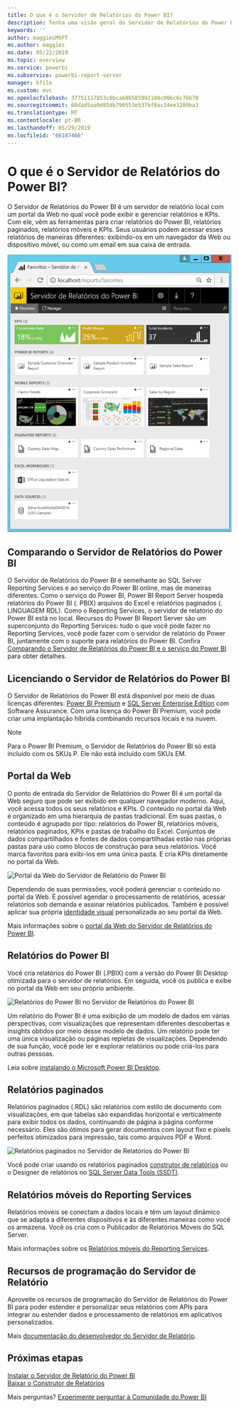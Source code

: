 ```yaml
---
title: O que é o Servidor de Relatórios do Power BI?
description: Tenha uma visão geral do Servidor de Relatórios do Power BI para entender como ele se encaixa no SSRS (Microsoft SQL Server Reporting Services) e no restante do Power BI.
keywords: ''
author: maggiesMSFT
ms.author: maggies
ms.date: 05/22/2019
ms.topic: overview
ms.service: powerbi
ms.subservice: powerbi-report-server
manager: kfile
ms.custom: mvc
ms.openlocfilehash: 37751117853c8bca686585992108c006c6c76b70
ms.sourcegitcommit: 60dad5aa0d85db790553e537bf8ac34ee3289ba3
ms.translationtype: MT
ms.contentlocale: pt-BR
ms.lasthandoff: 05/29/2019
ms.locfileid: "66187466"
---
```

# <a name="what-is-power-bi-report-server"></a>O que é o Servidor de Relatórios do Power BI?

O Servidor de Relatórios do Power BI é um servidor de relatório local com um portal da Web no qual você pode exibir e gerenciar relatórios e KPIs. Com ele, vêm as ferramentas para criar relatórios do Power BI, relatórios paginados, relatórios móveis e KPIs. Seus usuários podem acessar esses relatórios de maneiras diferentes: exibindo-os em um navegador da Web ou dispositivo móvel, ou como um email em sua caixa de entrada.

![Portal da Web do Servidor de Relatório do Power BI](media/get-started/power-bi-report-server-overview.png)

## <a name="comparing-power-bi-report-server"></a>Comparando o Servidor de Relatórios do Power BI 
O Servidor de Relatórios do Power BI é semelhante ao SQL Server Reporting Services e ao serviço do Power BI online, mas de maneiras diferentes. Como o serviço do Power BI, Power BI Report Server hospeda relatórios do Power BI (. PBIX) arquivos do Excel e relatórios paginados (. LINGUAGEM RDL). Como o Reporting Services, o servidor de relatório do Power BI está no local. Recursos do Power BI Report Server são um superconjunto do Reporting Services: tudo o que você pode fazer no Reporting Services, você pode fazer com o servidor de relatório do Power BI, juntamente com o suporte para relatórios do Power BI. Confira [Comparando o Servidor de Relatórios do Power BI e o serviço do Power BI](compare-report-server-service.md) para obter detalhes.

## <a name="licensing-power-bi-report-server"></a>Licenciando o Servidor de Relatórios do Power BI
O Servidor de Relatórios do Power BI está disponível por meio de duas licenças diferentes: [Power BI Premium](../service-premium-what-is.md) e [SQL Server Enterprise Edition](https://www.microsoft.com/sql-server/sql-server-2017-editions) com Software Assurance. Com uma licença do Power BI Premium, você pode criar uma implantação híbrida combinando recursos locais e na nuvem.  

> [!NOTE]
> Para o Power BI Premium, o Servidor de Relatórios do Power BI só está incluído com os SKUs P. Ele não está incluído com SKUs EM.

## <a name="web-portal"></a>Portal da Web
O ponto de entrada do Servidor de Relatórios do Power BI é um portal da Web seguro que pode ser exibido em qualquer navegador moderno. Aqui, você acessa todos os seus relatórios e KPIs. O conteúdo no portal da Web é organizado em uma hierarquia de pastas tradicional. Em suas pastas, o conteúdo é agrupado por tipo: relatórios do Power BI, relatórios móveis, relatórios paginados, KPIs e pastas de trabalho do Excel. Conjuntos de dados compartilhados e fontes de dados compartilhadas estão nas próprias pastas para uso como blocos de construção para seus relatórios. Você marca favoritos para exibi-los em uma única pasta. E cria KPIs diretamente no portal da Web. 

![Portal da Web do Servidor de Relatório do Power BI](media/get-started/web-portal.png)

Dependendo de suas permissões, você poderá gerenciar o conteúdo no portal da Web. É possível agendar o processamento de relatórios, acessar relatórios sob demanda e assinar relatórios publicados. Também é possível aplicar sua própria [identidade visual](https://docs.microsoft.com/sql/reporting-services/branding-the-web-portal) personalizada ao seu portal da Web. 

Mais informações sobre o [portal da Web do Servidor de Relatórios do Power BI](https://docs.microsoft.com/sql/reporting-services/web-portal-ssrs-native-mode).

## <a name="power-bi-reports"></a>Relatórios do Power BI
Você cria relatórios do Power BI (.PBIX) com a versão do Power BI Desktop otimizada para o servidor de relatórios. Em seguida, você os publica e exibe no portal da Web em seu próprio ambiente.

![Relatórios do Power BI no Servidor de Relatórios do Power BI](media/get-started/powerbi-reports.png)

Um relatório do Power BI é uma exibição de um modelo de dados em várias perspectivas, com visualizações que representam diferentes descobertas e insights obtidos por meio desse modelo de dados.  Um relatório pode ter uma única visualização ou páginas repletas de visualizações. Dependendo de sua função, você pode ler e explorar relatórios ou pode criá-los para outras pessoas.

Leia sobre [instalando o Microsoft Power BI Desktop](install-powerbi-desktop.md).

## <a name="paginated-reports"></a>Relatórios paginados
Relatórios paginados (.RDL) são relatórios com estilo de documento com visualizações, em que tabelas são expandidas horizontal e verticalmente para exibir todos os dados, continuando de página a página conforme necessário. Eles são ótimos para gerar documentos com layout fixo e pixels perfeitos otimizados para impressão, tais como arquivos PDF e Word. 

![Relatórios paginados no Servidor de Relatórios do Power BI](media/get-started/paginated-reports.png)

Você pode criar usando os relatórios paginados [construtor de relatórios](https://docs.microsoft.com/sql/reporting-services/report-builder/report-builder-in-sql-server-2016) ou o Designer de relatórios no [SQL Server Data Tools (SSDT)](https://docs.microsoft.com/sql/reporting-services/tools/reporting-services-in-sql-server-data-tools-ssdt).

## <a name="reporting-services-mobile-reports"></a>Relatórios móveis do Reporting Services
Relatórios móveis se conectam a dados locais e têm um layout dinâmico que se adapta a diferentes dispositivos e às diferentes maneiras como você os armazena. Você os cria com o Publicador de Relatórios Móveis do SQL Server.

Mais informações sobre os [Relatórios móveis do Reporting Services](https://docs.microsoft.com/sql/reporting-services/mobile-reports/create-mobile-reports-with-sql-server-mobile-report-publisher). 

## <a name="report-server-programming-features"></a>Recursos de programação do Servidor de Relatório
Aproveite os recursos de programação do Servidor de Relatórios do Power BI para poder estender e personalizar seus relatórios com APIs para integrar ou estender dados e processamento de relatórios em aplicativos personalizados.

Mais [documentação do desenvolvedor do Servidor de Relatório](https://docs.microsoft.com/sql/reporting-services/reporting-services-developer-documentation).

## <a name="next-steps"></a>Próximas etapas
[Instalar o Servidor de Relatório do Power BI](install-report-server.md)  
[Baixar o Construtor de Relatórios](https://www.microsoft.com/download/details.aspx?id=53613)  

Mais perguntas? [Experimente perguntar à Comunidade do Power BI](https://community.powerbi.com/)


